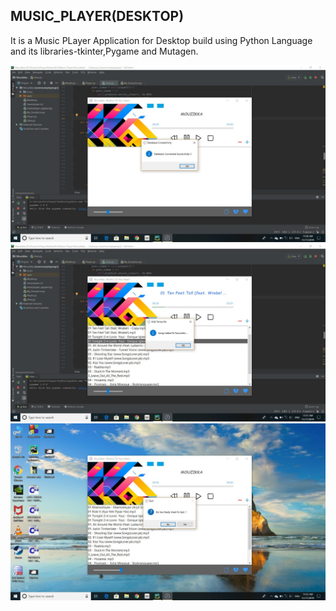 ## MUSIC_PLAYER(DESKTOP)

It is a Music PLayer Application for Desktop build using Python Language and its libraries-tkinter,Pygame and Mutagen.

<img src="muzika_1.jpeg">
<img src="muzika_2.jpeg">
<img src="muzika_3.jpeg">

